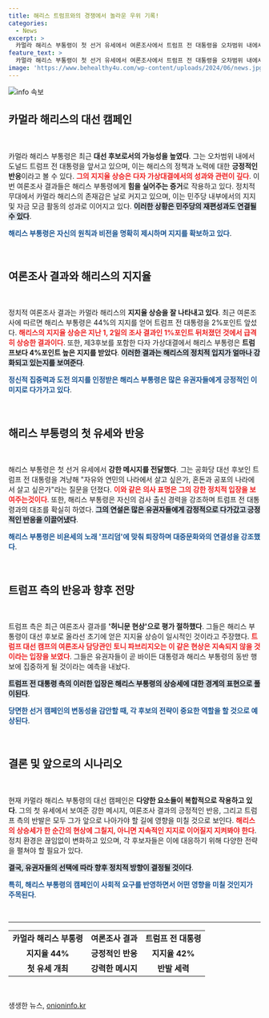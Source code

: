 ```yaml
---
title: 해리스 트럼프와의 경쟁에서 놀라운 우위 기록!
categories:
  - News
excerpt: >
  카멀라 해리스 부통령이 첫 선거 유세에서 여론조사에서 트럼프 전 대통령을 오차범위 내에서 앞섰다고 전해진다. 세대교체와 민주당의 강력한 지지가 반영된 결과는 해리스의 대선 후보로서의 가능성을 높이며, 트럼프 측은 이를 일축하고 나섰다.
feature_text: >
  카멀라 해리스 부통령이 첫 선거 유세에서 여론조사에서 트럼프 전 대통령을 오차범위 내에서 앞섰다고 전해진다. 세대교체와 민주당의 강력한 지지가 반영된 결과는 해리스의 대선 후보로서의 가능성을 높이며, 트럼프 측은 이를 일축하고 나섰다.
image: 'https://www.behealthy4u.com/wp-content/uploads/2024/06/news.jpg'
---
```


<p><img src="https://www.behealthy4u.com/wp-content/uploads/2024/06/news.jpg" alt="info 속보" /></p>

<h2 data-ke-size="size26">카멀라 해리스의 대선 캠페인</h2>

<p data-ke-size="size16">&nbsp;</p>

<p>카멀라 해리스 부통령은 최근 <strong>대선 후보로서의 가능성을 높였다</strong>. 그는 오차범위 내에서 도널드 트럼프 전 대통령을 앞서고 있으며, 이는 해리스의 정책과 노력에 대한 <strong>긍정적인 반응</strong>이라고 볼 수 있다. <b><span style="color: #ee2323;">그의 지지율 상승은 다자 가상대결에서의 성과와 관련이 깊다</span></b>. 이번 여론조사 결과들은 해리스 부통령에게 <strong>힘을 실어주는 증거</strong>로 작용하고 있다. 정치적 무대에서 카멀라 해리스의 존재감은 날로 커지고 있으며, 이는 민주당 내부에서의 지지 및 자금 모금 활동의 성과로 이어지고 있다. <b><span style="background-color: #21538527;">이러한 상황은 민주당의 재편성과도 연결될 수 있다</span></b>. </p>

<p><b><span style="color: #1a5490;">해리스 부통령은 자신의 원칙과 비전을 명확히 제시하며 지지를 확보하고 있다</span></b>.</p>

<p data-ke-size="size16">&nbsp;</p>

<h2 data-ke-size="size26">여론조사 결과와 해리스의 지지율</h2>

<p data-ke-size="size16">&nbsp;</p>

<p>정치적 여론조사 결과는 카멀라 해리스의 <strong>지지율 상승을 잘 나타내고 있다</strong>. 최근 여론조사에 따르면 해리스 부통령은 44%의 지지를 얻어 트럼프 전 대통령을 2%포인트 앞섰다. <b><span style="color: #ee2323;">해리스의 지지율 상승은 지난 1, 2일의 조사 결과인 1%포인트 뒤처졌던 것에서 급격히 상승한 결과이다</span></b>. 또한, 제3후보를 포함한 다자 가상대결에서 해리스 부통령은 <strong>트럼프보다 4%포인트 높은 지지를 받았다</strong>. <b><span style="background-color: #21538527;">이러한 결과는 해리스의 정치적 입지가 얼마나 강화되고 있는지를 보여준다</span></b>.</p>

<p><b><span style="color: #1a5490;">정신적 집중력과 도전 의지를 인정받은 해리스 부통령은 많은 유권자들에게 긍정적인 이미지로 다가가고 있다</span></b>.</p>

<p data-ke-size="size16">&nbsp;</p>

<h2 data-ke-size="size26">해리스 부통령의 첫 유세와 반응</h2>

<p data-ke-size="size16">&nbsp;</p>

<p>해리스 부통령은 첫 선거 유세에서 <strong>강한 메시지를 전달했다</strong>. 그는 공화당 대선 후보인 트럼프 전 대통령을 겨냥해 "자유와 연민의 나라에서 살고 싶은가, 혼돈과 공포의 나라에서 살고 싶은가"라는 질문을 던졌다. <b><span style="color: #ee2323;">이와 같은 의사 표명은 그의 강한 정치적 입장을 보여주는것이다</span></b>. 또한, 해리스 부통령은 자신의 검사 출신 경력을 강조하며 트럼프 전 대통령과의 대조를 확실히 하였다. <b><span style="background-color: #21538527;">그의 연설은 많은 유권자들에게 감정적으로 다가갔고 긍정적인 반응을 이끌어냈다</span></b>.</p>

<p><b><span style="color: #1a5490;">해리스 부통령은 비욘세의 노래 '프리덤'에 맞춰 퇴장하며 대중문화와의 연결성을 강조했다</span></b>.</p>

<p data-ke-size="size16">&nbsp;</p>

<h2 data-ke-size="size26">트럼프 측의 반응과 향후 전망</h2>

<p data-ke-size="size16">&nbsp;</p>

<p>트럼프 측은 최근 여론조사 결과를 <strong>'허니문 현상'으로 평가 절하했다</strong>. 그들은 해리스 부통령이 대선 후보로 올라선 초기에 얻은 지지율 상승이 일시적인 것이라고 주장했다. <b><span style="color: #ee2323;">트럼프 대선 캠프의 여론조사 담당관인 토니 파브리지오는 이 같은 현상은 지속되지 않을 것이라는 입장을 보였다</span></b>. 그들은 유권자들이 곧 바이든 대통령과 해리스 부통령의 동반 행보에 집중하게 될 것이라는 예측을 내놨다.</p>

<p><b><span style="background-color: #21538527;">트럼프 전 대통령 측의 이러한 입장은 해리스 부통령의 상승세에 대한 경계의 표현으로 풀이된다</span></b>.</p>

<p><b><span style="color: #1a5490;">당면한 선거 캠페인의 변동성을 감안할 때, 각 후보의 전략이 중요한 역할을 할 것으로 예상된다</span></b>.</p>

<p data-ke-size="size16">&nbsp;</p>

<h2 data-ke-size="size26">결론 및 앞으로의 시나리오</h2>

<p data-ke-size="size16">&nbsp;</p>

<p>현재 카멀라 해리스 부통령의 대선 캠페인은 <strong>다양한 요소들이 복합적으로 작용하고 있다</strong>. 그의 첫 유세에서 보여준 강한 메시지, 여론조사 결과의 긍정적인 반응, 그리고 트럼프 측의 반발은 모두 그가 앞으로 나아가야 할 길에 영향을 미칠 것으로 보인다. <b><span style="color: #ee2323;">해리스의 상승세가 한 순간의 현상에 그칠지, 아니면 지속적인 지지로 이어질지 지켜봐야 한다</span></b>. 정치 환경은 끊임없이 변화하고 있으며, 각 후보자들은 이에 대응하기 위해 다양한 전략을 펼쳐야 할 필요가 있다. </p>

<p><b><span style="background-color: #21538527;">결국, 유권자들의 선택에 따라 향후 정치적 방향이 결정될 것이다</span></b>. </p>

<p><b><span style="color: #1a5490;">특히, 해리스 부통령의 캠페인이 사회적 요구를 반영하면서 어떤 영향을 미칠 것인지가 주목된다</span></b>.</p>

<p data-ke-size="size16">&nbsp;</p>

<hr>

<table>
  <tr>
    <td style="text-align: center; height: 17px;"><b>카멀라 해리스 부통령</b></td>
    <td style="text-align: center; height: 17px;"><b>여론조사 결과</b></td>
    <td style="text-align: center; height: 17px;"><b>트럼프 전 대통령</b></td>
  </tr>
  <tr>
    <td style="text-align: center; height: 17px;"><b>지지율 44%</b></td>
    <td style="text-align: center; height: 17px;"><b>긍정적인 반응</b></td>
    <td style="text-align: center; height: 17px;"><b>지지율 42%</b></td>
  </tr>
  <tr>
    <td style="text-align: center; height: 17px;"><b>첫 유세 개최</b></td>
    <td style="text-align: center; height: 17px;"><b>강력한 메시지</b></td>
    <td style="text-align: center; height: 17px;"><b>반발 세력</b></td>
  </tr>
</table>

<p data-ke-size="size16">&nbsp;</p>
생생한 뉴스, <a href="https://onioninfo.kr" rel="dofollow">onioninfo.kr</a>


